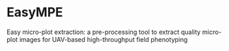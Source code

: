 # EasyMPE
Easy micro-plot extraction: a pre-processing tool to extract quality micro-plot images for UAV-based high-throughput field phenotyping
